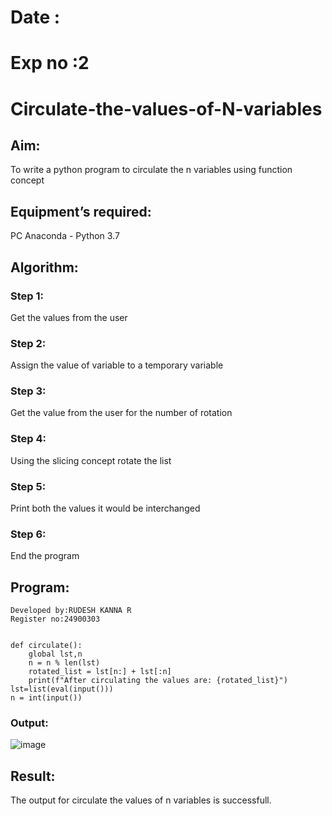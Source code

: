 # Date :
# Exp no :2
# Circulate-the-values-of-N-variables
## Aim:
To write a python program to circulate the n variables using function concept
## Equipment’s required:
PC
Anaconda - Python 3.7
## Algorithm: 
### Step 1:
Get the values from the user

### Step 2:
Assign the value of variable to a temporary variable

### Step 3:
Get the value from the user for the number of rotation

### Step 4:
Using the slicing concept rotate the list

### Step 5:
Print both the values it would be interchanged

### Step 6:
End the program
## Program:
```
Developed by:RUDESH KANNA R
Register no:24900303


def circulate():
    global lst,n
    n = n % len(lst)
    rotated_list = lst[n:] + lst[:n]
    print(f"After circulating the values are: {rotated_list}")
lst=list(eval(input()))
n = int(input())
```
### Output:
![image](https://github.com/user-attachments/assets/9b9ed95b-bb1f-44d9-9cf8-bf94e346d523)

## Result:
The output for circulate the values of n variables is successfull.

